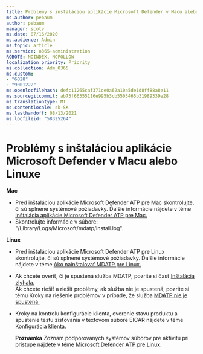 ```yaml
---
title: Problémy s inštaláciou aplikácie Microsoft Defender v Macu alebo Linuxe
ms.author: pebaum
author: pebaum
manager: scotv
ms.date: 07/16/2020
ms.audience: Admin
ms.topic: article
ms.service: o365-administration
ROBOTS: NOINDEX, NOFOLLOW
localization_priority: Priority
ms.collection: Adm_O365
ms.custom:
- "6028"
- "9001222"
ms.openlocfilehash: defc11265caf371ce0a62a10a5de1d8ff88a8e11
ms.sourcegitcommit: ab75f66355116e995b3cb5505465b31989339e28
ms.translationtype: MT
ms.contentlocale: sk-SK
ms.lasthandoff: 08/13/2021
ms.locfileid: "58325264"
---
```

# <a name="issues-installing-microsoft-defender-on-mac-or-linux"></a>Problémy s inštaláciou aplikácie Microsoft Defender v Macu alebo Linuxe

**Mac**

- Pred inštaláciou aplikácie Microsoft Defender ATP pre Mac skontrolujte, či sú splnené systémové požiadavky. Ďalšie informácie nájdete v téme [Inštalácia aplikácie Microsoft Defender ATP pre Mac.](https://docs.microsoft.com/windows/security/threat-protection/microsoft-defender-atp/microsoft-defender-atp-mac#how-to-install-microsoft-defender-atp-for-mac)  
- Skontrolujte informácie v súbore: "/Library/Logs/Microsoft/mdatp/install.log".

**Linux**

- Pred inštaláciou aplikácie Microsoft Defender ATP pre Linux skontrolujte, či sú splnené systémové požiadavky. Ďalšie informácie nájdete v téme [Ako nainštalovať MDATP pre Linux.](https://docs.microsoft.com/windows/security/threat-protection/microsoft-defender-atp/microsoft-defender-atp-linux#system-requirements) 
- Ak chcete overiť, či je spustená služba MDATP, pozrite si časť [Inštalácia zlyhala.](https://docs.microsoft.com/windows/security/threat-protection/microsoft-defender-atp/linux-support-install#installation-failed)  
    Ak chcete riešiť a riešiť problémy, ak služba nie je spustená, pozrite si tému Kroky na riešenie problémov v prípade, že služba [MDATP nie je spustená.](https://docs.microsoft.com/windows/security/threat-protection/microsoft-defender-atp/linux-support-install#steps-to-troubleshoot-if-mdatp-service-isnt-running)
- Kroky na kontrolu konfigurácie klienta, overenie stavu produktu a spustenie testu zisťovania v textovom súbore EICAR nájdete v téme [Konfigurácia klienta.](https://docs.microsoft.com/windows/security/threat-protection/microsoft-defender-atp/linux-install-manually#client-configuration)  

    **Poznámka** Zoznam podporovaných systémov súborov pre aktivitu pri prístupe nájdete v téme [Microsoft Defender ATP pre Linux.](https://docs.microsoft.com/windows/security/threat-protection/microsoft-defender-atp/microsoft-defender-atp-linux#system-requirements)